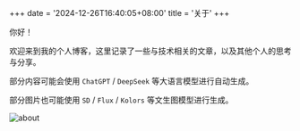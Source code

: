 +++
date = '2024-12-26T16:40:05+08:00'
title = '关于'
+++

你好！

欢迎来到我的个人博客，这里记录了一些与技术相关的文章，以及其他个人的思考与分享。

部分内容可能会使用 `ChatGPT` / `DeepSeek` 等大语言模型进行自动生成。

部分图片也可能使用 `SD` / `Flux` / `Kolors` 等文生图模型进行生成。

![about](/images/about.webp)
